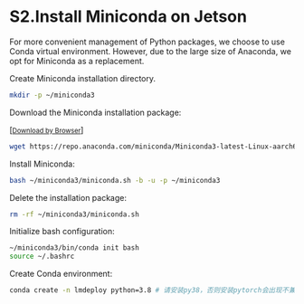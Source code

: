 # S2.Install Miniconda on Jetson

For more convenient management of Python packages, we choose to use Conda virtual environment. However, due to the large size of Anaconda, we opt for Miniconda as a replacement.

Create Miniconda installation directory.

```sh
mkdir -p ~/miniconda3
```

Download the Miniconda installation package:

[[<small>Download by Browser</small>]](https://repo.anaconda.com/miniconda/Miniconda3-latest-Linux-aarch64.sh)

```sh
wget https://repo.anaconda.com/miniconda/Miniconda3-latest-Linux-aarch64.sh -O ~/miniconda3/miniconda.sh
```

Install Miniconda:

```sh
bash ~/miniconda3/miniconda.sh -b -u -p ~/miniconda3
```

Delete the installation package:

```sh
rm -rf ~/miniconda3/miniconda.sh
```

Initialize bash configuration:

```sh
~/miniconda3/bin/conda init bash
source ~/.bashrc
```

Create Conda environment:

```sh
conda create -n lmdeploy python=3.8 # 请安装py38，否则安装pytorch会出现不兼容的问题。
```
